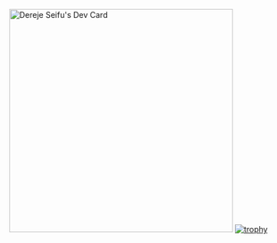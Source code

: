 <a href="https://app.daily.dev/DailyDevTips"><img src="https://github.com/drjseifu1991/My_profile/blob/main/devcard.svg" width="400" alt="Dereje Seifu's Dev Card"/></a>
[![trophy](https://github-profile-trophy.vercel.app/?username=drjseifu1991)](https://github.com/ryo-ma/github-profile-trophy)
